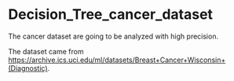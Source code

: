 # Decision_Tree_cancer_dataset
The cancer dataset are going to be analyzed with high precision.

The dataset came from https://archive.ics.uci.edu/ml/datasets/Breast+Cancer+Wisconsin+(Diagnostic).
